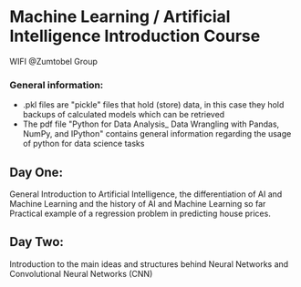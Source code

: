 # Machine Learning / Artificial Intelligence Introduction Course 
WIFI @Zumtobel Group

### General information:

- .pkl files are "pickle" files that hold (store) data, in this case they hold backups of calculated models which can be retrieved
- The pdf file "Python for Data Analysis_ Data Wrangling with Pandas, NumPy, and IPython" contains general information regarding the usage of python for data science tasks

## Day One:

General Introduction to Artificial Intelligence, the differentiation of AI and Machine Learning and the history of AI and Machine Learning so far
Practical example of a regression problem in predicting house prices.

## Day Two:

Introduction to the main ideas and structures behind Neural Networks and Convolutional Neural Networks (CNN)
